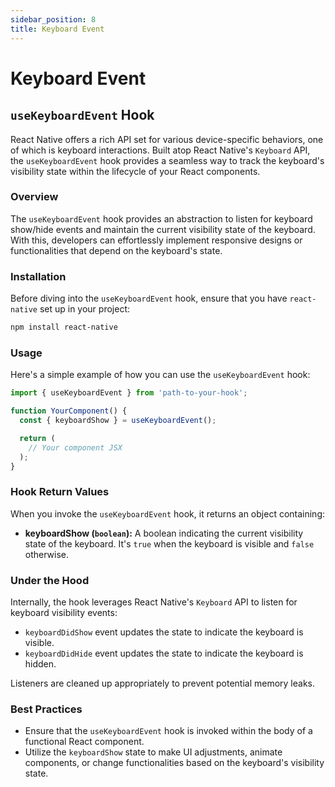 ```yaml
---
sidebar_position: 8
title: Keyboard Event
---
```


# Keyboard Event

## `useKeyboardEvent` Hook

React Native offers a rich API set for various device-specific behaviors, one of which is keyboard interactions. Built atop React Native's `Keyboard` API, the `useKeyboardEvent` hook provides a seamless way to track the keyboard's visibility state within the lifecycle of your React components.

### Overview

The `useKeyboardEvent` hook provides an abstraction to listen for keyboard show/hide events and maintain the current visibility state of the keyboard. With this, developers can effortlessly implement responsive designs or functionalities that depend on the keyboard's state.

### Installation

Before diving into the `useKeyboardEvent` hook, ensure that you have `react-native` set up in your project:

```bash
npm install react-native
```

### Usage

Here's a simple example of how you can use the `useKeyboardEvent` hook:

```jsx
import { useKeyboardEvent } from 'path-to-your-hook';

function YourComponent() {
  const { keyboardShow } = useKeyboardEvent();

  return (
    // Your component JSX
  );
}
```

### Hook Return Values

When you invoke the `useKeyboardEvent` hook, it returns an object containing:

- **keyboardShow (`boolean`):** A boolean indicating the current visibility state of the keyboard. It's `true` when the keyboard is visible and `false` otherwise.

### Under the Hood

Internally, the hook leverages React Native's `Keyboard` API to listen for keyboard visibility events:

- `keyboardDidShow` event updates the state to indicate the keyboard is visible.
- `keyboardDidHide` event updates the state to indicate the keyboard is hidden.

Listeners are cleaned up appropriately to prevent potential memory leaks.

### Best Practices

- Ensure that the `useKeyboardEvent` hook is invoked within the body of a functional React component.
- Utilize the `keyboardShow` state to make UI adjustments, animate components, or change functionalities based on the keyboard's visibility state.